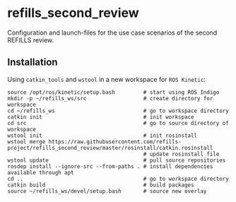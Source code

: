 # refills_second_review
Configuration and launch-files for the use case scenarios of the second REFILLS review. 


## Installation
Using ```catkin_tools``` and ```wstool``` in a new workspace for ```ROS Kinetic```:
```
source /opt/ros/kinetic/setup.bash         # start using ROS Indigo
mkdir -p ~/refills_ws/src                  # create directory for workspace
cd ~/refills_ws                            # go to workspace directory
catkin init                                # init workspace
cd src                                     # go to source directory of workspace
wstool init                                # init rosinstall
wstool merge https://raw.githubusercontent.com/refills-project/refills_second_review/master/rosinstall/catkin.rosinstall
                                           # update rosinstall file
wstool update                              # pull source repositories
rosdep install --ignore-src --from-paths . # install dependencies available through apt
cd ..                                      # go to workspace directory
catkin build                               # build packages
source ~/refills_ws/devel/setup.bash       # source new overlay
```
